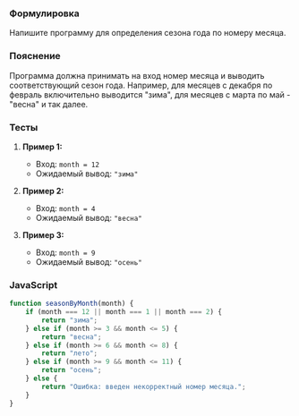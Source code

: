 
### Формулировка
Напишите программу для определения сезона года по номеру месяца.

### Пояснение
Программа должна принимать на вход номер месяца и выводить соответствующий сезон года. Например, для месяцев с декабря по февраль включительно выводится "зима", для месяцев с марта по май - "весна" и так далее.

### Тесты

1. **Пример 1:**
   - Вход: `month = 12`
   - Ожидаемый вывод: `"зима"`

2. **Пример 2:**
   - Вход: `month = 4`
   - Ожидаемый вывод: `"весна"`

3. **Пример 3:**
   - Вход: `month = 9`
   - Ожидаемый вывод: `"осень"`

### JavaScript
```javascript
function seasonByMonth(month) {
    if (month === 12 || month === 1 || month === 2) {
        return "зима";
    } else if (month >= 3 && month <= 5) {
        return "весна";
    } else if (month >= 6 && month <= 8) {
        return "лето";
    } else if (month >= 9 && month <= 11) {
        return "осень";
    } else {
        return "Ошибка: введен некорректный номер месяца.";
    }
}
```

